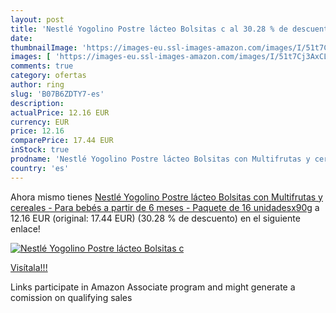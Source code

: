 ```yaml
---
layout: post
title: 'Nestlé Yogolino Postre lácteo Bolsitas c al 30.28 % de descuento'
date: 
thumbnailImage: 'https://images-eu.ssl-images-amazon.com/images/I/51t7Cj3AxCL._SL200_.jpg'
images: [ 'https://images-eu.ssl-images-amazon.com/images/I/51t7Cj3AxCL._SL200_.jpg' ]
comments: true
category: ofertas
author: ring
slug: 'B07B6ZDTY7-es'
description:
actualPrice: 12.16 EUR
currency: EUR
price: 12.16
comparePrice: 17.44 EUR
inStock: true
prodname: 'Nestlé Yogolino Postre lácteo Bolsitas con Multifrutas y cereales - Para bebés a partir de 6 meses - Paquete de 16 unidadesx90g'
country: 'es'
---
```


Ahora mismo tienes [Nestlé Yogolino Postre lácteo Bolsitas con Multifrutas y cereales - Para bebés a partir de 6 meses - Paquete de 16 unidadesx90g](https://www.amazon.es/dp/B07B6ZDTY7/?tag=tolees-21) a 12.16 EUR (original: 17.44 EUR) (30.28 %  de descuento) en el siguiente enlace!

[![Nestlé Yogolino Postre lácteo Bolsitas c](https://images-eu.ssl-images-amazon.com/images/I/51t7Cj3AxCL._SL200_.jpg)](https://www.amazon.es/dp/B07B6ZDTY7/?tag=tolees-21)

[Visítala!!!](https://www.amazon.es/dp/B07B6ZDTY7/?tag=tolees-21)

Links participate in Amazon Associate program and might generate a comission on qualifying sales

